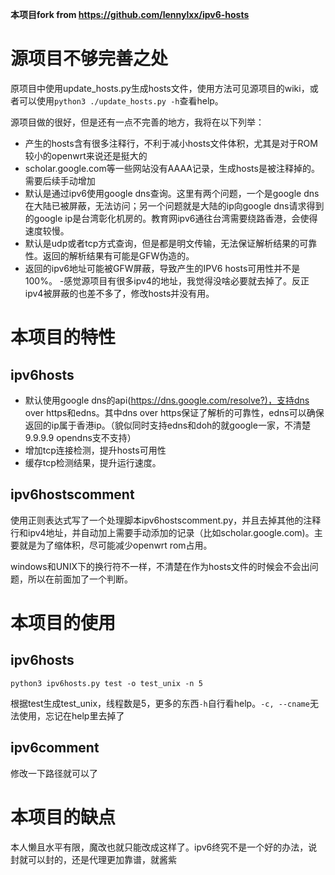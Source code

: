 **本项目fork from https://github.com/lennylxx/ipv6-hosts**

# 源项目不够完善之处

原项目中使用update_hosts.py生成hosts文件，使用方法可见源项目的wiki，或者可以使用`python3 ./update_hosts.py -h`查看help。

源项目做的很好，但是还有一点不完善的地方，我将在以下列举：

- 产生的hosts含有很多注释行，不利于减小hosts文件体积，尤其是对于ROM较小的openwrt来说还是挺大的
- scholar.google.com等一些网站没有AAAA记录，生成hosts是被注释掉的。需要后续手动增加
- 默认是通过ipv6使用google dns查询。这里有两个问题，一个是google dns在大陆已被屏蔽，无法访问；另一个问题就是大陆的ip向google dns请求得到的google ip是台湾彰化机房的。教育网ipv6通往台湾需要绕路香港，会使得速度较慢。
- 默认是udp或者tcp方式查询，但是都是明文传输，无法保证解析结果的可靠性。返回的解析结果有可能是GFW伪造的。
- 返回的ipv6地址可能被GFW屏蔽，导致产生的IPV6 hosts可用性并不是100%。
-感觉源项目有很多ipv4的地址，我觉得没啥必要就去掉了。反正ipv4被屏蔽的也差不多了，修改hosts并没有用。

# 本项目的特性

## ipv6hosts

- 默认使用google dns的api(https://dns.google.com/resolve?)，支持dns over https和edns。其中dns over https保证了解析的可靠性，edns可以确保返回的ip属于香港ip。（貌似同时支持edns和doh的就google一家，不清楚9.9.9.9 opendns支不支持）
- 增加tcp连接检测，提升hosts可用性
- 缓存tcp检测结果，提升运行速度。

## ipv6hostscomment

使用正则表达式写了一个处理脚本ipv6hostscomment.py，并且去掉其他的注释行和ipv4地址，并自动加上需要手动添加的记录（比如scholar.google.com)。主要就是为了缩体积，尽可能减少openwrt rom占用。

windows和UNIX下的换行符不一样，不清楚在作为hosts文件的时候会不会出问题，所以在前面加了一个判断。

# 本项目的使用

## ipv6hosts
```
python3 ipv6hosts.py test -o test_unix -n 5
```
根据test生成test_unix，线程数是5，更多的东西`-h`自行看help。`-c, --cname`无法使用，忘记在help里去掉了 

## ipv6comment
修改一下路径就可以了

# 本项目的缺点
本人懒且水平有限，魔改也就只能改成这样了。ipv6终究不是一个好的办法，说封就可以封的，还是代理更加靠谱，就酱紫
